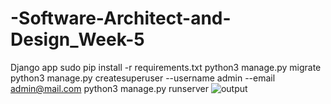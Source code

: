 # -Software-Architect-and-Design_Week-5
Django app
sudo pip install -r requirements.txt
python3 manage.py migrate
python3 manage.py createsuperuser --username admin --email admin@mail.com
python3 manage.py runserver
![output](https://user-images.githubusercontent.com/118520244/204080998-70c02b34-fe2e-4b35-94ec-7300adb51e3b.png)
